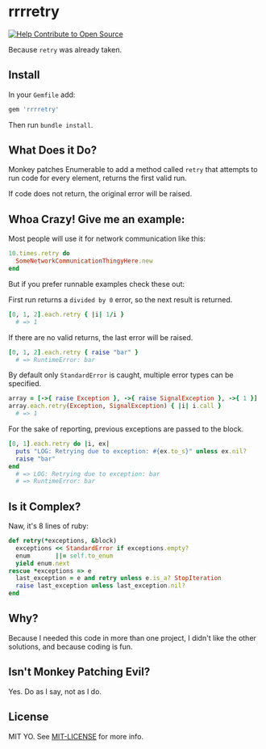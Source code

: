 # rrrretry
[![Help Contribute to Open Source](https://www.codetriage.com/schneems/rrrretry/badges/users.svg)](https://www.codetriage.com/schneems/rrrretry)

Because `retry` was already taken.

## Install

In your `Gemfile` add:

```ruby
gem 'rrrretry'
```

Then run `bundle install`.

## What Does it Do?

Monkey patches Enumerable to add a method called `retry` that attempts to run code for every element, returns the first valid run.

If code does not return, the original error will be raised.

## Whoa Crazy! Give me an example:

Most people will use it for network communication like this:

```ruby
10.times.retry do
  SomeNetworkCommunicationThingyHere.new
end
```

But if you prefer runnable examples check these out:

First run returns a `divided by 0` error, so the next result is returned.

```ruby
[0, 1, 2].each.retry { |i| 1/i }
  # => 1
```

If there are no valid returns, the last error will be raised.

```ruby
[0, 1, 2].each.retry { raise "bar" }
  # => RuntimeError: bar
```

By default only `StandardError` is caught, multiple error types can be
specified.

```ruby
array = [->{ raise Exception }, ->{ raise SignalException }, ->{ 1 }]
array.each.retry(Exception, SignalException) { |i| i.call }
  # => 1
```

For the sake of reporting, previous exceptions are passed to the block.

```ruby
[0, 1].each.retry do |i, ex|
  puts "LOG: Retrying due to exception: #{ex.to_s}" unless ex.nil?
  raise "bar"
end
  # => LOG: Retrying due to exception: bar
  # => RuntimeError: bar
```

## Is it Complex?

Naw, it's 8 lines of ruby:

```ruby
def retry(*exceptions, &block)
  exceptions << StandardError if exceptions.empty?
  enum       ||= self.to_enum
  yield enum.next
rescue *exceptions => e
  last_exception = e and retry unless e.is_a? StopIteration
  raise last_exception unless last_exception.nil?
end
```

## Why?

Because I needed this code in more than one project, I didn't like the other solutions, and because coding is fun.

## Isn't Monkey Patching Evil?

Yes. Do as I say, not as I do.

## License

MIT YO. See [MIT-LICENSE](https://github.com/schneems/rrrretry/blob/master/MIT-LICENSE) for more info.


